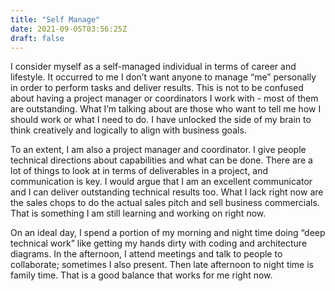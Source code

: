 ```yaml
---
title: "Self Manage"
date: 2021-09-05T03:56:25Z
draft: false
---
```


I consider myself as a self-managed individual in terms of career and lifestyle. It occurred to me I don’t want anyone to manage “me” personally in order to perform tasks and deliver results. This is not to be confused about having a project manager or coordinators I work with - most of them are outstanding. What I’m talking about are those who want to tell me how I should work or what I need to do. I have unlocked the side of my brain to think creatively and logically to align with business goals. 

To an extent, I am also a project manager and coordinator. I give people technical directions about capabilities and what can be done. There are a lot of things to look at in terms of deliverables in a project, and communication is key. I would argue that I am an excellent communicator and I can deliver outstanding technical results too. What I lack right now are the sales chops to do the actual sales pitch and sell business commercials. That is something I am still learning and working on right now.

On an ideal day, I spend a portion of my morning and night time doing “deep technical work” like getting my hands dirty with coding and architecture diagrams. In the afternoon, I attend meetings and talk to people to collaborate; sometimes I also present. Then late afternoon to night time is family time. That is a good balance that works for me right now.